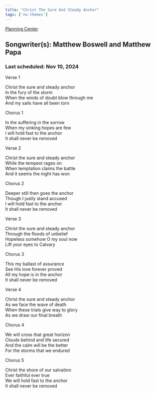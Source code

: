 ```yaml
---
title: "Christ The Sure And Steady Anchor"
tags: ['no-themes']
---
```


[Planning Center](https://services.planningcenteronline.com/songs/14951785)

## Songwriter(s): Matthew Boswell and Matthew Papa
### Last scheduled: Nov 10, 2024          

Verse 1  
  
Christ the sure and steady anchor  
In the fury of the storm  
When the winds of doubt blow through me  
And my sails have all been torn  
  
Chorus 1  
  
In the suffering in the sorrow  
When my sinking hopes are few  
I will hold fast to the anchor  
It shall never be removed  
  
Verse 2  
  
Christ the sure and steady anchor  
While the tempest rages on  
When temptation claims the battle  
And it seems the night has won  
  
Chorus 2  
  
Deeper still then goes the anchor  
Though I justly stand accused  
I will hold fast to the anchor  
It shall never be removed  
  
Verse 3  
  
Christ the sure and steady anchor  
Through the floods of unbelief  
Hopeless somehow O my soul now  
Lift your eyes to Calvary  
  
Chorus 3  
  
This my ballast of assurance  
See His love forever proved  
All my hope is in the anchor  
It shall never be removed  
  
Verse 4  
  
Christ the sure and steady anchor  
As we face the wave of death  
When these trials give way to glory  
As we draw our final breath  
  
Chorus 4  
  
We will cross that great horizon  
Clouds behind and life secured  
And the calm will be the better  
For the storms that we endured  
  
Chorus 5  
  
Christ the shore of our salvation  
Ever faithful ever true  
We will hold fast to the anchor  
It shall never be removed
